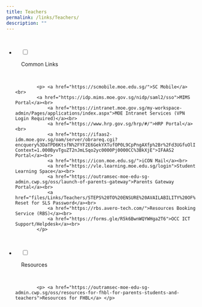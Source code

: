```yaml
---
title: Teachers
permalink: /links/Teachers/
description: ""
---
```

<ul class="jekyllcodex_accordion">

  <li>

    <input type="checkbox" id="accordion1">

    <label for="accordion1">Common Links</label>

    <div>

			<p> <a href="https://scmobile.moe.edu.sg/">SC Mobile</a><br>
			<a href="https://idp.mims.moe.gov.sg/nidp/saml2/sso">MIMS Portal</a><br>
				<a href="https://intranet.moe.gov.sg/my-workspace-admin/Pages/applications/index.aspx">MOE Intranet Services (VPN Login Required)</a><br>
				<a href="https://www.hrp.gov.sg/hrp/#/">HRP Portal</a><br>
				<a href="https://ifaas2-idm.moe.gov.sg/oam/server/obrareq.cgi?encquery%3DaTPD6KtsfN%2FYF2E6GekYXTufOP0L9CpPngAXfp%2Br%2Fd3UGfuOlIpycga%2BeFqQUHTCrOSOU7iwFi23lzpnyHlBzkYl%2B6kM49iuwOGyFAQOcAuQj0qqdhbg0SPOvwsu59SWP0mMXRPQ6Z6kcFuFCp8nk8MNUXGmpPQlEBGKhVSGgrDmqwvuM2oBtVplqCU73KaDgnpnOA6lOTzFiR3dYbvOIugqT0RcXXYP0xUyvxA33qPoPzoCCcaZpgVDv8Uz0r8z%20agentid%3DMOEHOST%20ver%3D1%20crmethod%3D2&ECID-Context=1.000ByvTguZT2nJmLSqo2yc0000Pj0000CC%3BkXjE">IFAAS2 Portal</a><br>
				<a href="https://icon.moe.edu.sg/">iCON Mail</a><br>
				<a href="https://vle.learning.moe.edu.sg/login">Student Learning Space</a><br>
				<a href="https://outramsec-moe-edu-sg-admin.cwp.sg/oss/launch-of-parents-gateway">Parents Gateway Portal</a><br>
				<a href="files/Links/Teachers/STEPS%20TO%20ENSURE%20AVAILABILITY%20OF%20SELF%20help%20reset%20of%20SLS%20password.pdf">Self Reset for SLS Password</a><br>
				<a href="https://rbs.avero-tech.com/">Resources Booking Service (RBS)</a><br>
				<a href="https://forms.gle/R5k6BwnWQYWHga2T6">OCC ICT Support/Helpdesk</a><br>
			</p>

    </div>

</li>
	<li>

    <input type="checkbox" id="accordion2">

    <label for="accordion2">Resources </label>

    <div>

			<p> <a href="https://outramsec-moe-edu-sg-admin.cwp.sg/oss/resources-for-fhbl-for-parents-students-and-teachers">Resources for FHBL</a> </p>

    </div>

</li>
	
	

	
</ul>